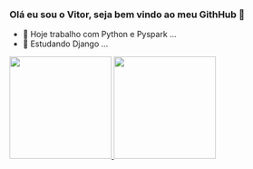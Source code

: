 ### Olá eu sou o Vitor, seja bem vindo ao meu GithHub 👋

- 🔭 Hoje trabalho com Python e Pyspark ...
- 🌱 Estudando Django ...

<div>
  <a href="https://github.com/vitor9998">
  <img height="180em" src="https://github-readme-stats.vercel.app/api?username=vitor9998&show_icons=true&theme=dracula&include_all_commits=true&count_private=true"/>
  <img height="180em" src="https://github-readme-stats.vercel.app/api/top-langs/?username=vitor9998&layout=compact&langs_count=7&theme=dracula"/>
</div>

